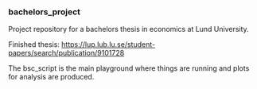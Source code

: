 ### bachelors_project

Project repository for a bachelors thesis in economics at Lund University. 

Finished thesis: https://lup.lub.lu.se/student-papers/search/publication/9101728

The bsc_script is the main playground where things are running and plots for analysis are produced.
